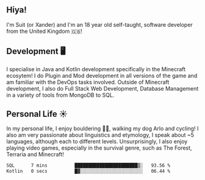 ## Hiya! 
I'm Suit (or Xander) and I'm an 18 year old self-taught, software developer from the United Kingdom 🇬🇧!

Development 🖥️
---
I specialise in Java and Kotlin development specifically in the Minecraft ecosytem! 
I do Plugin and Mod development in all versions of the game and am familiar with the DevOps tasks involved.
Outside of Minecraft development, I also do Full Stack Web Development, Database Management in a variety of tools from MongoDB to SQL.

Personal Life ☀️
---
In my personal life, I enjoy bouldering 🧗‍♂️, walking my dog Arlo and cycling! I also am very passionate about linguistics and etymology, I speak about ~5 languages, although each to different levels. 
Unsurprisingly, I also enjoy playing video games, especially in the survival genre, such as The Forest, Terraria and Minecraft!
<!--START_SECTION:waka-->

```txt
SQL      7 mins          ███████████████████████▒░   93.56 %
Kotlin   0 secs          █▓░░░░░░░░░░░░░░░░░░░░░░░   06.44 %
```

<!--END_SECTION:waka-->

